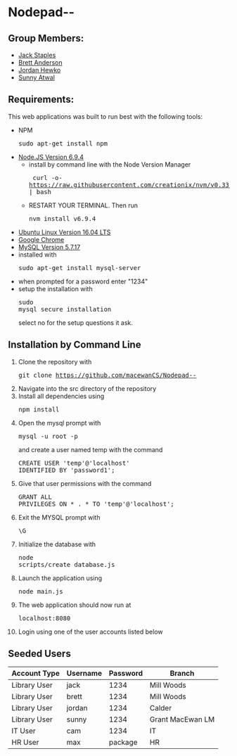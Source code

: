 # Nodepad--

## Group Members:
* [Jack Staples](https://github.com/JackStaples)
* [Brett Anderson](https://github.com/Brett-A-T-Anderson)
* [Jordan Hewko](https://github.com/jordanhewko)
* [Sunny Atwal](https://github.com/atwalg2)

## Requirements:
This web applications was built to run best with the following tools:
* NPM <pre>sudo apt-get install npm</pre>
* [Node.JS Version 6.9.4](https://nodejs.org/download/release/v6.9.4/)
  * install by command line with the Node Version Manager <pre> curl -o- https://raw.githubusercontent.com/creationix/nvm/v0.33.1/install.sh | bash </pre>
  * RESTART YOUR TERMINAL. Then run <pre>nvm install v6.9.4</pre>
* [Ubuntu Linux Version 16.04 LTS](http://releases.ubuntu.com/16.04/)
* [Google Chrome](https://www.google.com/chrome/)
* [MySQL Version 5.7.17](https://www.mysql.com/)
 * installed with <pre>sudo apt-get install mysql-server</pre>
 * when prompted for a password enter "1234"
 * setup the installation with <pre>sudo mysql_secure_installation</pre> select no for the setup questions it ask.
## Installation by Command Line
1. Clone the repository with <pre>git clone https://github.com/macewanCS/Nodepad--</pre>
2. Navigate into the src directory of the repository
3. Install all dependencies using <pre>npm install</pre>
4. Open the mysql prompt with <pre>mysql -u root -p </pre>and create a user named temp with the command <pre>CREATE USER 'temp'@'localhost' IDENTIFIED BY 'password1';</pre>
5. Give that user permissions with the command <pre>GRANT ALL PRIVILEGES ON * . * TO 'temp'@'localhost';</pre>
6. Exit the MYSQL prompt with <pre>\G</pre>
6. Initialize the database with <pre>node scripts/create_database.js</pre>
7. Launch the application using <pre>node main.js</pre>
8. The web application should now run at <pre>localhost:8080</pre>
9. Login using one of the user accounts listed below


## Seeded Users
| Account Type  |  Username | Password  | Branch  |
|---|---|---|---|
| Library User  | jack  | 1234  | Mill Woods  |
| Library User  | brett  | 1234  | Mill Woods  |
| Library User  | jordan  | 1234  | Calder  |
| Library User  | sunny  | 1234  | Grant MacEwan LM  |
| IT User  | cam  | 1234  | IT  |
| HR User  | max  | package  | HR  |
